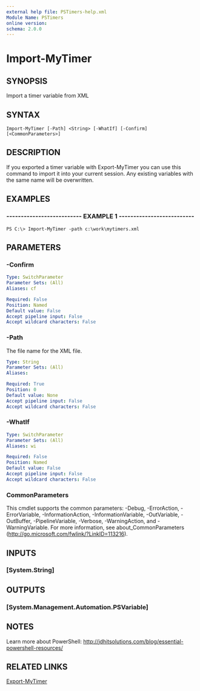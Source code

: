 ```yaml
---
external help file: PSTimers-help.xml
Module Name: PSTimers
online version: 
schema: 2.0.0
---
```


# Import-MyTimer

## SYNOPSIS
Import a timer variable from XML

## SYNTAX

```
Import-MyTimer [-Path] <String> [-WhatIf] [-Confirm] [<CommonParameters>]
```

## DESCRIPTION
If you exported a timer variable with Export-MyTimer you can use this command to import it into your current session. Any existing variables with the same name will be overwritten.

## EXAMPLES

### -------------------------- EXAMPLE 1 --------------------------
```
PS C:\> Import-MyTimer -path c:\work\mytimers.xml
```

## PARAMETERS

### -Confirm
```yaml
Type: SwitchParameter
Parameter Sets: (All)
Aliases: cf

Required: False
Position: Named
Default value: False
Accept pipeline input: False
Accept wildcard characters: False
```

### -Path
The file name for the XML file.

```yaml
Type: String
Parameter Sets: (All)
Aliases: 

Required: True
Position: 0
Default value: None
Accept pipeline input: False
Accept wildcard characters: False
```

### -WhatIf
```yaml
Type: SwitchParameter
Parameter Sets: (All)
Aliases: wi

Required: False
Position: Named
Default value: False
Accept pipeline input: False
Accept wildcard characters: False
```

### CommonParameters
This cmdlet supports the common parameters: -Debug, -ErrorAction, -ErrorVariable, -InformationAction, -InformationVariable, -OutVariable, -OutBuffer, -PipelineVariable, -Verbose, -WarningAction, and -WarningVariable. For more information, see about_CommonParameters (http://go.microsoft.com/fwlink/?LinkID=113216).

## INPUTS

### [System.String]

## OUTPUTS

### [System.Management.Automation.PSVariable]

## NOTES
Learn more about PowerShell:
http://jdhitsolutions.com/blog/essential-powershell-resources/

## RELATED LINKS

[Export-MyTimer]()

